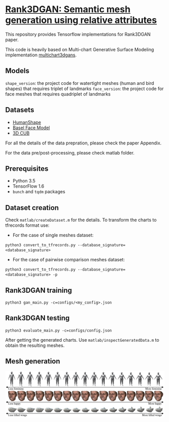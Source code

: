 # [Rank3DGAN: Semantic mesh generation using relative attributes](https://arxiv.org/pdf/1905.10257.pdf)

This repository provides Tensorflow implementations for Rank3DGAN paper.

This code is heavily based on Multi-chart Generative Surface Modeling implementation [multichart3dgans](https://github.com/helibenhamu/multichart3dgans).

## Models

`shape_version`: the project code for watertight meshes (human and bird shapes) that requires triplet of landmarks
`face_version`: the project code for face meshes that requires quadriplet of landmarks

## Datasets

- [HumanShape](https://github.com/leonid-pishchulin/humanshape)
- [Basel Face Model](https://faces.dmi.unibas.ch/bfm/index.php?nav=1-1-0&id=details)
- [3D CUB](https://github.com/akanazawa/cmr)

For all the details of the data prepration, please check the paper Appendix.

For the data pre/post-processing, please check matlab folder.

## Prerequisites

- Python 3.5
- TensorFlow 1.6
- `bunch` and `tqdm` packages

## Dataset creation

Check `matlab/createDataset.m` for the details. To transform the charts to tfrecords format use:
- For the case of single meshes dataset:
```
python3 convert_to_tfrecords.py --database_signature=<database_signature>
```
- For the case of pairwise comparison meshes dataset:
```
python3 convert_to_tfrecords.py --database_signature=<database_signature> -p
```

## Rank3DGAN training

```
python3 gan_main.py -c=configs/<my_config>.json
```

## Rank3DGAN testing

```
python3 evaluate_main.py -c=configs/config.json
```
After getting the generated charts. Use `matlab/inspectGeneratedData.m` to obtain the resulting meshes.

## Mesh generation

<p align="center">
<img src="docs/generation.jpg" width="700" />
</p>

